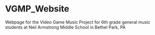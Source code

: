 # VGMP_Website
Webpage for the Video Game Music Project for 6th grade general music students at Neil Armstrong Middle School in Bethel Park, PA

